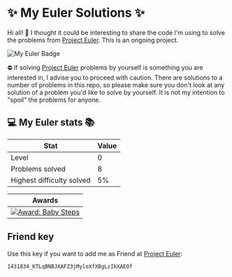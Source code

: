 # ✨ My Euler Solutions ✨

Hi all! 👋 I thought it could be interesting to share the code I'm using to solve the problems from [Project Euler](https://projecteuler.net/). This is an ongoing project.

![My Euler Badge](https://projecteuler.net/profile/MakuHisp.png)

⛔ If solving [Project Euler](https://projecteuler.net/) problems by yourself is something you are interested in, I advise you to proceed with caution. There are solutions to a number of problems in this repo, so please make sure you don't look at any solution of a problem you'd like to solve by yourself. It is not my intention  to "spoil" the problems for anyone.


## 💻 My Euler stats 📚


| Stat | Value 
|-|-|
| Level | 0
| Problems solved | 8
| Highest difficulty solved | 5%

| Awards 
|-|
|[![Award: Baby Steps](https://projecteuler.net/images/awards/award_01.png)](https://projecteuler.net/award=1)

## Friend key

Use this key if you want to add me as Friend at [Project Euler](https://projecteuler.net):

`1431834_KTLqBNBJXAFZ3jMyloXfXBgLzIkXAEOf`